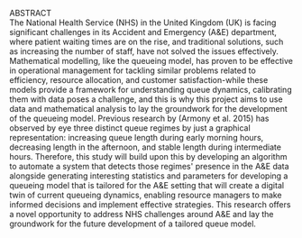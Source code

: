 ABSTRACT					
The National Health Service (NHS) in the United Kingdom (UK) is facing significant challenges in its Accident and Emergency (A&E) department, where patient waiting times are on the rise, and traditional solutions, such as increasing the number of staff, have not solved the issues effectively. Mathematical modelling, like the queueing model, has proven to be effective in operational management for tackling similar problems related to efficiency, resource allocation, and customer satisfaction-while these models provide a framework for understanding queue dynamics, calibrating them with data poses a challenge, and this is why this project aims to use data and mathematical analysis to lay the groundwork for the development of the queueing model.
Previous research by (Armony et al. 2015) has observed by eye three distinct queue regimes by just a graphical representation: increasing queue length during early morning hours, decreasing length in the afternoon, and stable length during intermediate hours. Therefore, this study will build upon this by developing an algorithm to automate a system that detects those regimes' presence in the A&E data alongside generating interesting statistics and parameters for developing a queueing model that is tailored for the A&E setting that will create a digital twin of current queueing dynamics, enabling resource managers to make informed decisions and implement effective strategies. This research offers a novel opportunity to address NHS challenges around A&E and lay the groundwork for the future development of a tailored queue model.

